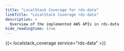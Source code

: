 ```yaml
---
title: "LocalStack Coverage for rds-data"
linkTitle: "LocalStack Coverage rds-data"
description: >
  Overview of the implemented AWS APIs in rds-data
hide_readingtime: true
---
```


{{< localstack_coverage service="rds-data" >}}


